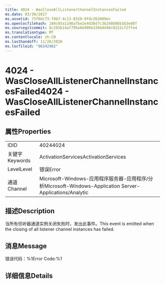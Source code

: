```yaml
---
title: 4024 - WasCloseAllListenerChannelInstancesFailed
ms.date: 03/30/2017
ms.assetid: 73f0dc73-f0b7-4c13-8328-9fdc262009ec
ms.openlocfilehash: 184c05a1146a7be2e4d36d7c3b248886b163ed8f
ms.sourcegitcommit: bc293b14af795e0e999e3304dd40c0222cf2ffe4
ms.translationtype: MT
ms.contentlocale: zh-CN
ms.lasthandoff: 11/26/2020
ms.locfileid: "96242482"
---
```

# <a name="4024---wasclosealllistenerchannelinstancesfailed"></a><span data-ttu-id="e7592-102">4024 - WasCloseAllListenerChannelInstancesFailed</span><span class="sxs-lookup"><span data-stu-id="e7592-102">4024 - WasCloseAllListenerChannelInstancesFailed</span></span>

## <a name="properties"></a><span data-ttu-id="e7592-103">属性</span><span class="sxs-lookup"><span data-stu-id="e7592-103">Properties</span></span>  
  
|||  
|-|-|  
|<span data-ttu-id="e7592-104">ID</span><span class="sxs-lookup"><span data-stu-id="e7592-104">ID</span></span>|<span data-ttu-id="e7592-105">4024</span><span class="sxs-lookup"><span data-stu-id="e7592-105">4024</span></span>|  
|<span data-ttu-id="e7592-106">关键字</span><span class="sxs-lookup"><span data-stu-id="e7592-106">Keywords</span></span>|<span data-ttu-id="e7592-107">ActivationServices</span><span class="sxs-lookup"><span data-stu-id="e7592-107">ActivationServices</span></span>|  
|<span data-ttu-id="e7592-108">Level</span><span class="sxs-lookup"><span data-stu-id="e7592-108">Level</span></span>|<span data-ttu-id="e7592-109">错误</span><span class="sxs-lookup"><span data-stu-id="e7592-109">Error</span></span>|  
|<span data-ttu-id="e7592-110">通道</span><span class="sxs-lookup"><span data-stu-id="e7592-110">Channel</span></span>|<span data-ttu-id="e7592-111">Microsoft-Windows-应用程序服务器-应用程序/分析</span><span class="sxs-lookup"><span data-stu-id="e7592-111">Microsoft-Windows-Application Server-Applications/Analytic</span></span>|  
  
## <a name="description"></a><span data-ttu-id="e7592-112">描述</span><span class="sxs-lookup"><span data-stu-id="e7592-112">Description</span></span>  

 <span data-ttu-id="e7592-113">当所有侦听器通道实例关闭失败时，发出此事件。</span><span class="sxs-lookup"><span data-stu-id="e7592-113">This event is emitted when the closing of all listener channel instances has failed.</span></span>  
  
## <a name="message"></a><span data-ttu-id="e7592-114">消息</span><span class="sxs-lookup"><span data-stu-id="e7592-114">Message</span></span>  

 <span data-ttu-id="e7592-115">错误代码：%1</span><span class="sxs-lookup"><span data-stu-id="e7592-115">Error Code:%1</span></span>  
  
## <a name="details"></a><span data-ttu-id="e7592-116">详细信息</span><span class="sxs-lookup"><span data-stu-id="e7592-116">Details</span></span>
